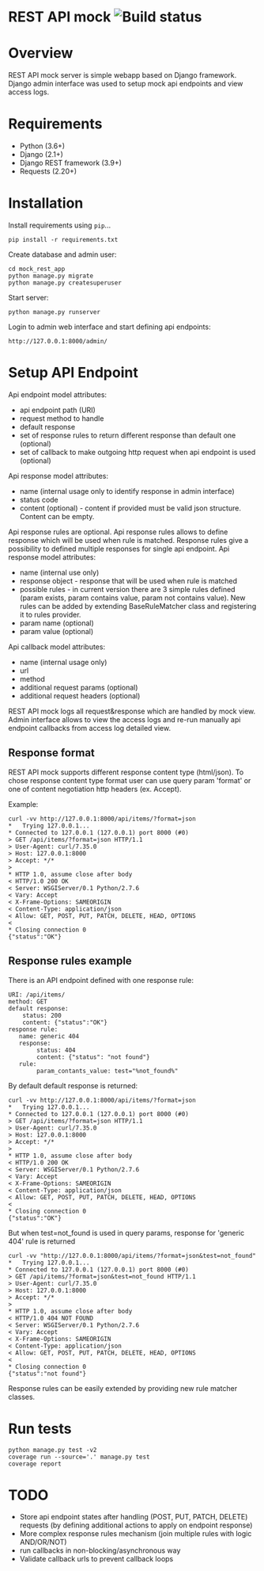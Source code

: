 # REST API mock ![Build status](https://img.shields.io/shippable/56c1ce381895ca4474740463.svg)

# Overview

REST API mock server is simple webapp based on Django framework. Django admin interface was used to setup mock api endpoints and view access logs.

# Requirements

* Python (3.6+)
* Django (2.1+)
* Django REST framework (3.9+)
* Requests (2.20+)

# Installation

Install requirements using `pip`...

    pip install -r requirements.txt

Create database and admin user:

    cd mock_rest_app
    python manage.py migrate
    python manage.py createsuperuser

Start server:

    python manage.py runserver

Login to admin web interface and start defining api endpoints:

    http://127.0.0.1:8000/admin/


# Setup API Endpoint

Api endpoint model attributes:

* api endpoint path (URI)
* request method to handle
* default response
* set of response rules to return different response than default one (optional)
* set of callback to make outgoing http request when api endpoint is used (optional)

Api response model attributes:

* name (internal usage only to identify response in admin interface)
* status code
* content (optional) - content if provided must be valid json structure. Content can be empty.

Api response rules are optional. Api response rules allows to define response which will be used when rule is matched.
Response rules give a possibility to defined multiple responses for single api endpoint.
Api response model attributes:

* name (internal use only)
* response object - response that will be used when rule is matched
* possible rules - in current version there are 3 simple rules defined (param exists, param contains value, param not contains value).
New rules can be added by extending BaseRuleMatcher class and registering it to rules provider.
* param name (optional)
* param value (optional)

Api callback model attributes:

* name (internal usage only)
* url
* method
* additional request params (optional)
* additional request headers (optional)


REST API mock logs all request&response which are handled by mock view. Admin interface allows to view the access logs
and re-run manually api endpoint callbacks from access log detailed view.

Response format
---------------

REST API mock supports different response content type (html/json).
To chose response content type format user can use query param 'format' or one of content negotiation http headers (ex. Accept).

Example:

    curl -vv http://127.0.0.1:8000/api/items/?format=json
    *   Trying 127.0.0.1...
    * Connected to 127.0.0.1 (127.0.0.1) port 8000 (#0)
    > GET /api/items/?format=json HTTP/1.1
    > User-Agent: curl/7.35.0
    > Host: 127.0.0.1:8000
    > Accept: */*
    >
    * HTTP 1.0, assume close after body
    < HTTP/1.0 200 OK
    < Server: WSGIServer/0.1 Python/2.7.6
    < Vary: Accept
    < X-Frame-Options: SAMEORIGIN
    < Content-Type: application/json
    < Allow: GET, POST, PUT, PATCH, DELETE, HEAD, OPTIONS
    <
    * Closing connection 0
    {"status":"OK"}


Response rules example
----------------------

There is an API endpoint defined with one response rule:

    URI: /api/items/
    method: GET
    default response:
        status: 200
        content: {"status":"OK"}
    response rule:
       name: generic 404
       response:
            status: 404
            content: {"status": "not found"}
       rule:
            param_contants_value: test="%not_found%"


By default default response is returned:

    curl -vv http://127.0.0.1:8000/api/items/?format=json
    *   Trying 127.0.0.1...
    * Connected to 127.0.0.1 (127.0.0.1) port 8000 (#0)
    > GET /api/items/?format=json HTTP/1.1
    > User-Agent: curl/7.35.0
    > Host: 127.0.0.1:8000
    > Accept: */*
    >
    * HTTP 1.0, assume close after body
    < HTTP/1.0 200 OK
    < Server: WSGIServer/0.1 Python/2.7.6
    < Vary: Accept
    < X-Frame-Options: SAMEORIGIN
    < Content-Type: application/json
    < Allow: GET, POST, PUT, PATCH, DELETE, HEAD, OPTIONS
    <
    * Closing connection 0
    {"status":"OK"}


But when test=not_found is used in query params, response for 'generic 404' rule is returned

    curl -vv "http://127.0.0.1:8000/api/items/?format=json&test=not_found"
    *   Trying 127.0.0.1...
    * Connected to 127.0.0.1 (127.0.0.1) port 8000 (#0)
    > GET /api/items/?format=json&test=not_found HTTP/1.1
    > User-Agent: curl/7.35.0
    > Host: 127.0.0.1:8000
    > Accept: */*
    >
    * HTTP 1.0, assume close after body
    < HTTP/1.0 404 NOT FOUND
    < Server: WSGIServer/0.1 Python/2.7.6
    < Vary: Accept
    < X-Frame-Options: SAMEORIGIN
    < Content-Type: application/json
    < Allow: GET, POST, PUT, PATCH, DELETE, HEAD, OPTIONS
    <
    * Closing connection 0
    {"status":"not found"}


Response rules can be easily extended by providing new rule matcher classes.

# Run tests

    python manage.py test -v2
    coverage run --source='.' manage.py test
    coverage report

# TODO

* Store api endpoint states after handling (POST, PUT, PATCH, DELETE) requests (by defining additional actions to apply on endpoint response)
* More complex response rules mechanism (join multiple rules with logic AND/OR/NOT)
* run callbacks in non-blocking/asynchronous way
* Validate callback urls to prevent callback loops
